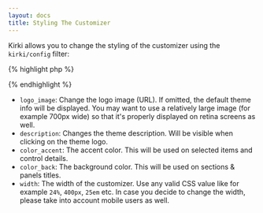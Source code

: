 ```yaml
---
layout: docs
title: Styling The Customizer
---
```


Kirki allows you to change the styling of the customizer using the `kirki/config` filter:

{% highlight php %}
<?php
/**
 * Configuration sample for the Kirki Customizer
 */
function kirki_demo_configuration_sample_styling( $config ) {

    $config['logo_image']   = 'http://kirki.org/img/kirki-new-logo-white.png';
    $config['description']  = __( 'The theme description.', 'kirki' );
    $config['color_accent'] = '#00bcd4';
    $config['color_back']   = '#455a64';
    $config['width']        = '20%';

    return $config;

}
add_filter( 'kirki/config', 'kirki_demo_configuration_sample_styling' );
?>
{% endhighlight %}

* `logo_image`: Change the logo image (URL). If omitted, the default theme info will be displayed. You may want to use a relatively large image (for example 700px wide) so that it's properly displayed on retina screens as well.
* `description`: Changes the theme description. Will be visible when clicking on the theme logo.
* `color_accent`: The accent color. This will be used on selected items and control details.
* `color_back`: The background color. This will be used on sections & panels titles.
* `width`: The width of the customizer. Use any valid CSS value like for example `24%`, `400px`, `25em` etc. In case you decide to change the width, please take into account mobile users as well.
